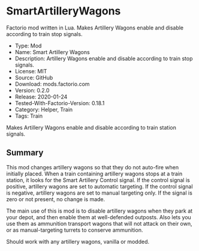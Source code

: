 # SmartArtilleryWagons
Factorio mod written in Lua.  Makes Artillery Wagons enable and disable according to train stop signals.


- Type: Mod
- Name: Smart Artillery Wagons
- Description: Artillery Wagons enable and disable according to train stop signals.
- License: MIT
- Source: GitHub
- Download: mods.factorio.com
- Version: 0.2.0
- Release: 2020-01-24
- Tested-With-Factorio-Version: 0.18.1
- Category: Helper, Train
- Tags: Train

Makes Artillery Wagons enable and disable according to train station signals.

## Summary
This mod changes artillery wagons so that they do not auto-fire when initially placed.  When a train containing artillery wagons stops at a train station, it looks for the Smart Artillery Control signal.  If the control signal is positive, artillery wagons are set to automatic targeting.  If the control signal is negative, artillery wagons are set to manual targeting only.  If the signal is zero or not present, no change is made.

The main use of this is mod is to disable artillery wagons when they park at your depot, and then enable them at well-defended outposts.  Also lets you use them as ammunition transport wagons that will not attack on their own, or as manual-targeting turrets to conserve ammunition.

Should work with any artillery wagons, vanilla or modded.
